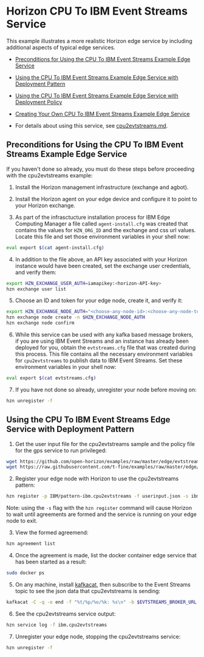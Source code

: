 # Horizon CPU To IBM Event Streams Service

This example illustrates a more realistic Horizon edge service by including additional aspects of typical edge services. 

- [Preconditions for Using the CPU To IBM Event Streams Example Edge Service](#preconditions)

- [Using the CPU To IBM Event Streams Example Edge Service with Deployment Pattern](#using-cpu2evtstreams-pattern)

- [Using the CPU To IBM Event Streams Example Edge Service with Deployment Policy](PolicyRegister.md)

- [Creating Your Own CPU To IBM Event Streams Example Edge Service](CreateService.md)

- For details about using this service, see [cpu2evtstreams.md](cpu2evtstreams.md).


## <a id=preconditions></a> Preconditions for Using the CPU To IBM Event Streams Example Edge Service

If you haven't done so already, you must do these steps before proceeding with the cpu2evtstreams example:

1. Install the Horizon management infrastructure (exchange and agbot).

2. Install the Horizon agent on your edge device and configure it to point to your Horizon exchange.

3. As part of the infrasctucture installation process for IBM Edge Computing Manager a file called `agent-install.cfg` was created that contains the values for `HZN_ORG_ID` and the exchange and css url values. Locate this file and set those environment variables in your shell now:

```bash
eval export $(cat agent-install.cfg)
```

4. In addition to the file above, an API key associated with your Horizon instance would have been created, set the exchange user credentials, and verify them:

```bash
export HZN_EXCHANGE_USER_AUTH=iamapikey:<horizon-API-key>
hzn exchange user list
```

5. Choose an ID and token for your edge node, create it, and verify it:

```bash
export HZN_EXCHANGE_NODE_AUTH="<choose-any-node-id>:<choose-any-node-token>"
hzn exchange node create -n $HZN_EXCHANGE_NODE_AUTH
hzn exchange node confirm
```

6. While this service can be used with any kafka based message brokers, if you are using IBM Event Streams and an instance has already been deployed for you, obtain the `evtstreams.cfg` file that was created during this process. This file contains all the necessary environment variables for `cpu2evtstreams` to publish data to IBM Event Streams. Set these environment variables in your shell now:
```bash
eval export $(cat evtstreams.cfg)
```

7. If you have not done so already, unregister your node before moving on:
 ```bash
hzn unregister -f
```


## <a id=using-cpu2evtstreams-pattern></a> Using the CPU To IBM Event Streams Edge Service with Deployment Pattern

1. Get the user input file for the cpu2evtstreams sample and the policy file for the gps service to run privileged:
```bash
wget https://github.com/open-horizon/examples/raw/master/edge/evtstreams/cpu2evtstreams/horizon/use/userinput.json
wget https://raw.githubusercontent.com/t-fine/examples/raw/master/edge/services/gps/horizon/node_policy_privileged.json
```
2. Register your edge node with Horizon to use the cpu2evtstreams pattern:
```bash
hzn register -p IBM/pattern-ibm.cpu2evtstreams -f userinput.json -s ibm.cpu2evtstreams --serviceorg IBM -t 120 --policy privileged_node_policy.json
```
 Note: using the `-s` flag with the `hzn register` command will cause Horizon to wait until agreements are formed and the service is running on your edge node to exit. 

3. View the formed agreemend:
```bash
hzn agreement list
```

4. Once the agreement is made, list the docker container edge service that has been started as a result:
```bash
sudo docker ps
```

5. On any machine, install [kafkacat](https://github.com/edenhill/kafkacat#install), then subscribe to the Event Streams topic to see the json data that cpu2evtstreams is sending:
  ```bash
  kafkacat -C -q -o end -f "%t/%p/%o/%k: %s\n" -b $EVTSTREAMS_BROKER_URL -X api.version.request=true -X security.protocol=sasl_ssl -X sasl.mechanisms=PLAIN -X sasl.username=token -X sasl.password=$EVTSTREAMS_API_KEY -X ssl.ca.location=$EVTSTREAMS_CERT_FILE -t cpu2evtstreams
  ```
6. See the cpu2evtstreams service output:

```bash
hzn service log -f ibm.cpu2evtstreams
```

7. Unregister your edge node, stopping the cpu2evtstreams service:
```bash
hzn unregister -f
```
